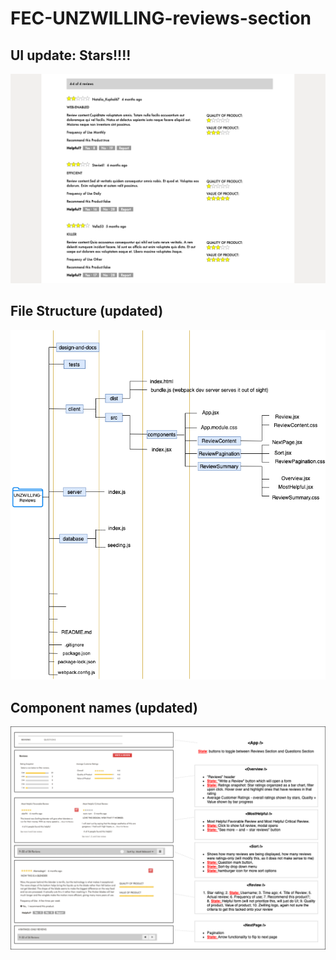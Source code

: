 # FEC-UNZWILLING-reviews-section

## UI update: Stars!!!!
<img src='design-and-docs/progress-stars2.png'>

## File Structure (updated)
<img src='design-and-docs/files.png'>

## Component names (updated)
<img src='design-and-docs/organization.png'>

